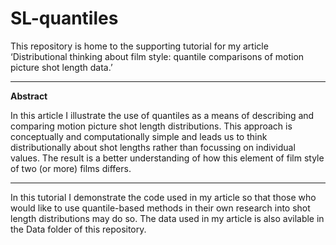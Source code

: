 # SL-quantiles
This repository is home to the supporting tutorial for my article ‘Distributional thinking about film style: quantile comparisons of motion picture shot length data.’

---
**Abstract**

In this article I illustrate the use of quantiles as a means of describing and comparing motion picture shot length distributions. This approach is conceptually and computationally simple and leads us to think distributionally about shot lengths rather than focussing on individual values. The result is a better understanding of how this element of film style of two (or more) films differs.

---

In this tutorial I demonstrate the code used in my article so that those who would like to use quantile-based methods in their own research into shot length distributions may do so. The data used in my article is also avilable in the Data folder of this repository.

